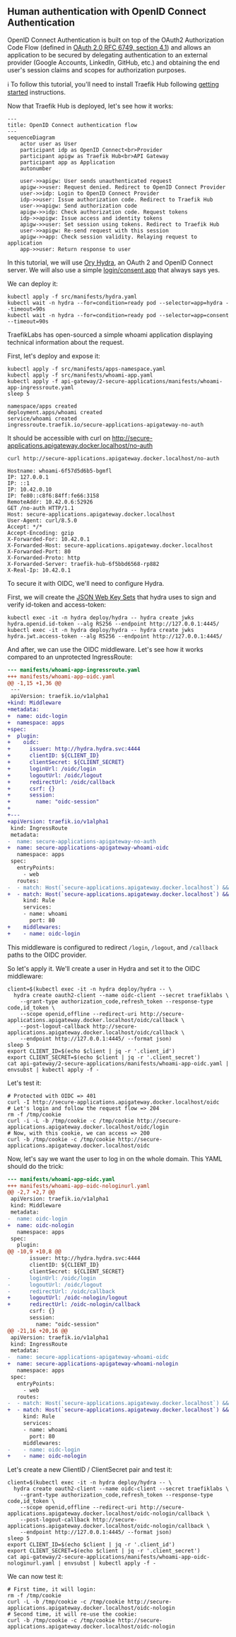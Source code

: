 ## Human authentication with OpenID Connect Authentication

OpenID Connect Authentication is built on top of the OAuth2 Authorization Code Flow (defined in [OAuth 2.0 RFC 6749, section 4.1](https://tools.ietf.org/html/rfc6749#section-4.1)) and allows an application to be secured by delegating authentication to an external provider (Google Accounts, LinkedIn, GitHub, etc.) and obtaining the end user's session claims and scopes for authorization purposes.

:information_source: To follow this tutorial, you'll need to install Traefik Hub following [getting started](../1-getting-started/README.md) instructions.

Now that Traefik Hub is deployed, let's see how it works:

```mermaid
---
title: OpenID Connect authentication flow
---
sequenceDiagram
    actor user as User
    participant idp as OpenID Connect<br>Provider
    participant apigw as Traefik Hub<br>API Gateway
    participant app as Application
    autonumber

    user->>apigw: User sends unauthenticated request
    apigw->>user: Request denied. Redirect to OpenID Connect Provider
    user->>idp: Login to OpenID Connect Provider
    idp->>user: Issue authorization code. Redirect to Traefik Hub
    user->>apigw: Send authorization code
    apigw->>idp: Check authorization code. Request tokens
    idp->>apigw: Issue access and identity tokens
    apigw->>user: Set session using tokens. Redirect to Traefik Hub
    user->>apigw: Re-send request with this session
    apigw->>app: Check session validity. Relaying request to application
    app->>user: Return response to user
```

In this tutorial, we will use [Ory Hydra](https://www.ory.sh/hydra/), an OAuth 2 and OpenID Connect server. We will also use a simple [login/consent app](https://github.com/jlevesy/hail-hydra) that always says yes.

We can deploy it:

```shell
kubectl apply -f src/manifests/hydra.yaml
kubectl wait -n hydra --for=condition=ready pod --selector=app=hydra --timeout=90s
kubectl wait -n hydra --for=condition=ready pod --selector=app=consent --timeout=90s
```

TraefikLabs has open-sourced a simple whoami application displaying technical information about the request.

First, let's deploy and expose it:

```shell
kubectl apply -f src/manifests/apps-namespace.yaml
kubectl apply -f src/manifests/whoami-app.yaml
kubectl apply -f api-gateway/2-secure-applications/manifests/whoami-app-ingressroute.yaml
sleep 5
```

```shell
namespace/apps created
deployment.apps/whoami created
service/whoami created
ingressroute.traefik.io/secure-applications-apigateway-no-auth
```

It should be accessible with curl on http://secure-applications.apigateway.docker.localhost/no-auth

```shell
curl http://secure-applications.apigateway.docker.localhost/no-auth
```

```shell
Hostname: whoami-6f57d5d6b5-bgmfl
IP: 127.0.0.1
IP: ::1
IP: 10.42.0.10
IP: fe80::c8f6:84ff:fe66:3158
RemoteAddr: 10.42.0.6:52926
GET /no-auth HTTP/1.1
Host: secure-applications.apigateway.docker.localhost
User-Agent: curl/8.5.0
Accept: */*
Accept-Encoding: gzip
X-Forwarded-For: 10.42.0.1
X-Forwarded-Host: secure-applications.apigateway.docker.localhost
X-Forwarded-Port: 80
X-Forwarded-Proto: http
X-Forwarded-Server: traefik-hub-6f5bbd6568-rp882
X-Real-Ip: 10.42.0.1
```

To secure it with OIDC, we'll need to configure Hydra.

First, we will create the [JSON Web Key Sets](https://www.ory.sh/docs/hydra/jwks) that hydra uses to sign and verify id-token and access-token:

```shell
kubectl exec -it -n hydra deploy/hydra -- hydra create jwks hydra.openid.id-token --alg RS256 --endpoint http://127.0.0.1:4445/
kubectl exec -it -n hydra deploy/hydra -- hydra create jwks hydra.jwt.access-token --alg RS256 --endpoint http://127.0.0.1:4445/
```

And after, we can use the OIDC middleware. Let's see how it works compared to an unprotected IngressRoute:

```diff :../../hack/diff.sh -r -a "manifests/whoami-app-ingressroute.yaml manifests/whoami-app-oidc.yaml"
--- manifests/whoami-app-ingressroute.yaml
+++ manifests/whoami-app-oidc.yaml
@@ -1,15 +1,36 @@
 ---
 apiVersion: traefik.io/v1alpha1
+kind: Middleware
+metadata:
+  name: oidc-login
+  namespace: apps
+spec:
+  plugin:
+    oidc:
+      issuer: http://hydra.hydra.svc:4444
+      clientID: ${CLIENT_ID}
+      clientSecret: ${CLIENT_SECRET}
+      loginUrl: /oidc/login
+      logoutUrl: /oidc/logout
+      redirectUrl: /oidc/callback
+      csrf: {}
+      session:
+        name: "oidc-session"
+
+---
+apiVersion: traefik.io/v1alpha1
 kind: IngressRoute
 metadata:
-  name: secure-applications-apigateway-no-auth
+  name: secure-applications-apigateway-whoami-oidc
   namespace: apps
 spec:
   entryPoints:
     - web
   routes:
-  - match: Host(`secure-applications.apigateway.docker.localhost`) && Path(`/no-auth`)
+  - match: Host(`secure-applications.apigateway.docker.localhost`) && (Path(`/oidc`) || Path(`/oidc/login`) || Path(`/oidc/logout`) || Path(`/oidc/callback`))
     kind: Rule
     services:
     - name: whoami
       port: 80
+    middlewares:
+    - name: oidc-login
```

This middleware is configured to redirect `/login`, `/logout`, and `/callback` paths to the OIDC provider.

So let's apply it. We'll create a user in Hydra and set it to the OIDC middleware:

```shell
client=$(kubectl exec -it -n hydra deploy/hydra -- \
  hydra create oauth2-client --name oidc-client --secret traefiklabs \
    --grant-type authorization_code,refresh_token --response-type code,id_token \
    --scope openid,offline --redirect-uri http://secure-applications.apigateway.docker.localhost/oidc/callback \
    --post-logout-callback http://secure-applications.apigateway.docker.localhost/oidc/callback \
    --endpoint http://127.0.0.1:4445/ --format json)
sleep 5
export CLIENT_ID=$(echo $client | jq -r '.client_id')
export CLIENT_SECRET=$(echo $client | jq -r '.client_secret')
cat api-gateway/2-secure-applications/manifests/whoami-app-oidc.yaml | envsubst | kubectl apply -f -
```

Let's test it:

```shell
# Protected with OIDC => 401
curl -I http://secure-applications.apigateway.docker.localhost/oidc
# Let's login and follow the request flow => 204
rm -f /tmp/cookie
curl -i -L -b /tmp/cookie -c /tmp/cookie http://secure-applications.apigateway.docker.localhost/oidc/login
# Now, with this cookie, we can access => 200
curl -b /tmp/cookie -c /tmp/cookie http://secure-applications.apigateway.docker.localhost/oidc
```

Now, let's say we want the user to log in on the whole domain. This YAML should do the trick:

```diff :../../hack/diff.sh -r -a "manifests/whoami-app-oidc.yaml manifests/whoami-app-oidc-nologinurl.yaml"
--- manifests/whoami-app-oidc.yaml
+++ manifests/whoami-app-oidc-nologinurl.yaml
@@ -2,7 +2,7 @@
 apiVersion: traefik.io/v1alpha1
 kind: Middleware
 metadata:
-  name: oidc-login
+  name: oidc-nologin
   namespace: apps
 spec:
   plugin:
@@ -10,9 +10,8 @@
       issuer: http://hydra.hydra.svc:4444
       clientID: ${CLIENT_ID}
       clientSecret: ${CLIENT_SECRET}
-      loginUrl: /oidc/login
-      logoutUrl: /oidc/logout
-      redirectUrl: /oidc/callback
+      logoutUrl: /oidc-nologin/logout
+      redirectUrl: /oidc-nologin/callback
       csrf: {}
       session:
         name: "oidc-session"
@@ -21,16 +20,16 @@
 apiVersion: traefik.io/v1alpha1
 kind: IngressRoute
 metadata:
-  name: secure-applications-apigateway-whoami-oidc
+  name: secure-applications-apigateway-whoami-nologin
   namespace: apps
 spec:
   entryPoints:
     - web
   routes:
-  - match: Host(`secure-applications.apigateway.docker.localhost`) && (Path(`/oidc`) || Path(`/oidc/login`) || Path(`/oidc/logout`) || Path(`/oidc/callback`))
+  - match: Host(`secure-applications.apigateway.docker.localhost`) && (Path(`/oidc-nologin`) || Path(`/oidc-nologin/logout`) || Path(`/oidc-nologin/callback`))
     kind: Rule
     services:
     - name: whoami
       port: 80
     middlewares:
-    - name: oidc-login
+    - name: oidc-nologin
```

Let's create a new ClientID / ClientSecret pair and test it:

```shell
client=$(kubectl exec -it -n hydra deploy/hydra -- \
  hydra create oauth2-client --name oidc-client --secret traefiklabs \
    --grant-type authorization_code,refresh_token --response-type code,id_token \
    --scope openid,offline --redirect-uri http://secure-applications.apigateway.docker.localhost/oidc-nologin/callback \
    --post-logout-callback http://secure-applications.apigateway.docker.localhost/oidc-nologin/callback \
    --endpoint http://127.0.0.1:4445/ --format json)
sleep 5
export CLIENT_ID=$(echo $client | jq -r '.client_id')
export CLIENT_SECRET=$(echo $client | jq -r '.client_secret')
cat api-gateway/2-secure-applications/manifests/whoami-app-oidc-nologinurl.yaml | envsubst | kubectl apply -f -
```

We can now test it:

```shell
# First time, it will login:
rm -f /tmp/cookie
curl -L -b /tmp/cookie -c /tmp/cookie http://secure-applications.apigateway.docker.localhost/oidc-nologin
# Second time, it will re-use the cookie:
curl -b /tmp/cookie -c /tmp/cookie http://secure-applications.apigateway.docker.localhost/oidc-nologin
```
